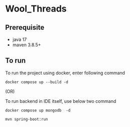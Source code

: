 # Wool_Threads


## Prerequisite
- java 17 
- maven 3.8.5+

## To run
To run the project using docker, enter following command

```text
docker compose up --build -d
```
(OR)    

To run backend in IDE itself, use below two command
```text
docker compose up mongodb  -d
```

```text
mvn spring-boot:run
```